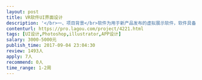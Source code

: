 ```yaml
---                
layout: post       
title: VR软件UI界面设计           
description: '</br>一、项目背景</br>软件为用于新产品发布的虚拟展示软件，软件具备VR（虚拟现实）和AR（增强现实）功能，软件UI风格要求具有科幻感。</br></br>二、项目内容</br>1、根据产品经理的原型图，进行虚拟展示软件的UI设计。</br>2、App主要有“主页、AR展示页、VR内容页、加载页”5个页面和软件icon。</br>3、设计3套不同风格的UI效果。</br></br></br>三、参考</br>1、美剧《黑镜》中的科幻UI风格。</br>2、Google Daydream VR。</br></br>四、人员要求</br>1、有VR类软件或游戏UI设计者优先。</br>2、设计前愿意花时间与开发者或产品经理进行关于细节要求的沟通。</br>'     
contenturl: https://pro.lagou.com/project/4221.html      
tags: [UI设计,Photoshop,illustrator,APP设计]            
salary: 3000-5000元          
publish_time: 2017-09-04 23:04:30         
review: 1493人                   
apply: 7人                   
recommend: 0人                   
time_range: 1-2周              
---                 
```


